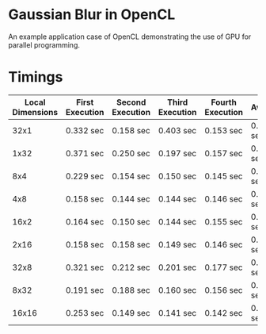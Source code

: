 # Gaussian Blur in OpenCL

An example application case of OpenCL demonstrating the use of GPU for parallel programming.

# Timings

| Local Dimensions | First Execution | Second Execution | Third Execution | Fourth Execution |  Average  |
| ---------------- | --------------- | ---------------- | --------------- | ---------------- | --------- |
| 32x1             | 0.332 sec       | 0.158 sec        | 0.403 sec       | 0.153 sec        | 0.261 sec |
| 1x32             | 0.371 sec       | 0.250 sec        | 0.197 sec       | 0.157 sec        | 0.243 sec |
| 8x4              | 0.229 sec       | 0.154 sec        | 0.150 sec       | 0.145 sec        | 0.169 sec |
| 4x8              | 0.158 sec       | 0.144 sec        | 0.144 sec       | 0.146 sec        | 0.148 sec |
| 16x2             | 0.164 sec       | 0.150 sec        | 0.144 sec       | 0.155 sec        | 0.153 sec |
| 2x16             | 0.158 sec       | 0.158 sec        | 0.149 sec       | 0.146 sec        | 0.152 sec |
| 32x8             | 0.321 sec       | 0.212 sec        | 0.201 sec       | 0.177 sec        | 0.227 sec |
| 8x32             | 0.191 sec       | 0.188 sec        | 0.160 sec       | 0.156 sec        | 0.173 sec |
| 16x16            | 0.253 sec       | 0.149 sec        | 0.141 sec       | 0.142 sec        | 0.171 sec |
